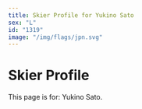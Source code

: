 ```yaml
---
title: Skier Profile for Yukino Sato
sex: "L"
id: "1319"
image: "/img/flags/jpn.svg" 
---
```


# Skier Profile

This page is for: Yukino Sato.
    